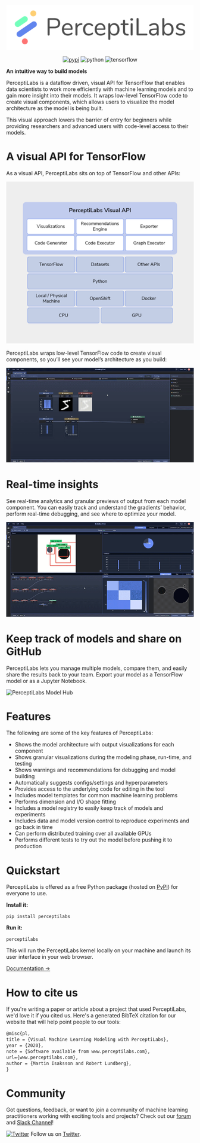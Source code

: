 <p align="center">
  <a href="https://www.perceptilabs.com">
  <img width="600" src="./assets/PerceptiLabs_Logo_final-web-clr.png">
  </a>
</p>



<div align="center">

[![pypi](https://img.shields.io/pypi/v/perceptilabs.svg)](https://pypi.python.org/pypi/perceptilabs) 
![python](https://img.shields.io/badge/python-3.6%20%7C%203.7-blue) 
![tensorflow](https://img.shields.io/badge/tensorflow-1.15-orange)

</div>

**An intuitive way to build models**

PerceptiLabs is a dataflow driven, visual API for TensorFlow that enables data scientists to work more efficiently with machine learning models and to gain more insight into their models. It wraps low-level TensorFlow code to create visual components, which allows users to visualize the model architecture as the model is being built.

This visual approach lowers the barrier of entry for beginners while providing researchers and advanced users with code-level access to their models.

# A visual API for TensorFlow

As a visual API, PerceptiLabs sits on top of TensorFlow and other APIs:

![PerceptiLabs Diagram](./assets/perceptilabs-diagram.png "PerceptiLabs Diagram")

PerceptiLabs wraps low-level TensorFlow code to create visual components, so you’ll see your model’s architecture as you build:

![PerceptiLabs Modeling Tool](./assets/V1ph_1.gif "PerceptiLabs Modeling Tool")

# Real-time insights

See real-time analytics and granular previews of output from each model component. You can easily track and understand the gradients’ behavior, perform real-time debugging, and see where to optimize your model.

![PerceptiLabs Statistics View](./assets/V2ph_1.gif "PerceptiLabs Statistics View")

# Keep track of models and share on GitHub

PerceptiLabs lets you manage multiple models, compare them, and easily share the results back to your team. Export your model as a TensorFlow model or as a Jupyter Notebook.

![PerceptiLabs Model Hub](./assets/V3ph-1.gif "PerceptiLabs Model Hub")

# Features

The following are some of the key features of PerceptiLabs:

* Shows the model architecture with output visualizations for each component
* Shows granular visualizations during the modeling phase, run-time, and testing
* Shows warnings and recommendations for debugging and model building
* Automatically suggests configs/settings and hyperparameters
* Provides access to the underlying code for editing in the tool
* Includes model templates for common machine learning problems
* Performs dimension and I/O shape fitting
* Includes a model registry to easily keep track of models and experiments
* Includes data and model version control to reproduce experiments and go back in time
* Can perform distributed training over all available GPUs
* Performs different tests to try out the model before pushing it to production

# Quickstart

PerceptiLabs is offered as a free Python package (hosted on [PyPI](https://pypi.org/project/perceptilabs/)) for everyone to use.

**Install it:**

```shell
pip install perceptilabs
```

**Run it:**

```shell
perceptilabs
```

This will run the PerceptiLabs kernel locally on your machine and launch its user interface in your web browser.

[Documentation →](https://www.perceptilabs.com/docs/overview)

# How to cite us

If you're writing a paper or article about a project that used PerceptiLabs, we'd love it if you cited us. Here's a generated BibTeX citation for our website that will help point people to our tools:

```
@misc{pl,
title = {Visual Machine Learning Modeling with PerceptiLabs},
year = {2020},
note = {Software available from www.perceptilabs.com},
url={www.perceptilabs.com},
author = {Martin Isaksson and Robert Lundberg},
}
```


# Community

Got questions, feedback, or want to join a community of machine learning practitioners working with exciting tools and projects? Check out our [forum](http://forum.perceptilabs.com/) and [Slack Channel](https://perceptilabs-com.slack.com/join/shared_invite/enQtODQ5NzAwNDkxOTExLWUxODAwZDk0MzA1MmM4OTViNWE4MmVjYjc2OTQwMTQ4N2NmM2ZlYmI5NjZjOWRiYjBkYjBjMTMzNjEyMDNiNDk)!

[![Twitter](https://img.shields.io/twitter/follow/perceptilabs?style=social)](https://twitter.com/perceptilabs) Follow us on [Twitter](https://twitter.com/perceptilabs).




